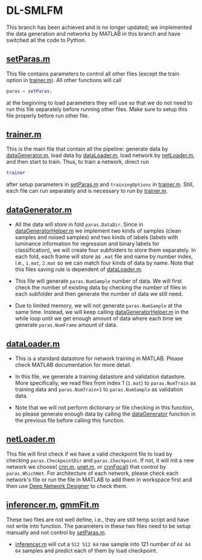 # DL-SMLFM
This branch has been achieved and is no longer updated; we implemented the data generation and networks by MATLAB in this branch and have switched all the code to Python.

## [setParas.m](https://github.com/tianrui-qi/DL-SMLFM/blob/matlab-achieve/setParas.m) 

This file contains parameters to control all other files (except the train option in [trainer.m](https://github.com/tianrui-qi/DL-SMLFM/blob/matlab-achieve/trainer.m)). All other functions will call 
```matlab
paras = setParas;
``` 
at the beginning to load parameters they will use so that we do not need to run this file separately before running other files. Make sure to setup this file properly before run other file.

## [trainer.m](https://github.com/tianrui-qi/DL-SMLFM/blob/matlab-achieve/trainer.m)

This is the main file that contain all the pipeline: generate data by [dataGenerator.m](https://github.com/tianrui-qi/DL-SMLFM/blob/matlab-achieve/dataGenerator.m), load data by [dataLoader.m](https://github.com/tianrui-qi/DL-SMLFM/blob/matlab-achieve/dataLoader.m), load network by [netLoader.m](https://github.com/tianrui-qi/DL-SMLFM/blob/matlab-achieve/netLoader.m), and then start to train. Thus, to train a network, direct run 
```matlab
trainer
```
after setup parameters in [setParas.m](https://github.com/tianrui-qi/DL-SMLFM/blob/matlab-achieve/setParas.m) and `trainingOptions` in [trainer.m](https://github.com/tianrui-qi/DL-SMLFM/blob/matlab-achieve/trainer.m). Still, each file can run separately and is necessary to run by [trainer.m](https://github.com/tianrui-qi/DL-SMLFM/blob/matlab-achieve/trainer.m).

## [dataGenerator.m](https://github.com/tianrui-qi/DL-SMLFM/blob/matlab-achieve/dataGenerator.m)

- All the data will store in fold `paras.DataDir`. Since in [dataGeneratorHelper.m](https://github.com/tianrui-qi/DL-SMLFM/blob/matlab-achieve/dataGeneratorHelper.m) we implement two kinds of samples (clean samples and noised samples) and two kinds of labels (labels with luminance information for regression and binary labels for classification), we will create four subfolders to store them separately. In each fold, each frame will store as `.mat` file and name by number index, i.e., `1.mat`, `2.mat` so we can match four kinds of data by name. Note that this files saving rule is dependent of [dataLoader.m](https://github.com/tianrui-qi/DL-SMLFM/blob/matlab-achieve/dataLoader.m).

- This file will generate `paras.NumSample` number of data. We will first check the number of existing data by checking the number of files in each subfolder and then generate the number of data we still need.

- Due to limited memory, we will not generate `paras.NumSample` at the same time. Instead, we will keep calling [dataGeneratorHelper.m](https://github.com/tianrui-qi/DL-SMLFM/blob/matlab-achieve/dataGeneratorHelper.m) in the while loop until we get enough amount of data where each time we generate `paras.NumFrame` amount of data. 

## [dataLoader.m](https://github.com/tianrui-qi/DL-SMLFM/blob/matlab-achieve/dataLoader.m)

- This is a standard datastore for network training in MATLAB. Please check MATLAB documentation for more detail. 

- In this file, we generate a training datastore and validation datastore. More specifically, we read files from index 1 (`1.mat`) to `paras.NumTrain` as training data and `paras.NumTrain+1` to `paras.NumSample` as validation data. 

- Note that we will not perform dictionary or file checking in this function, so please generate enough data by calling the [dataGenerator](https://github.com/tianrui-qi/DL-SMLFM/blob/matlab-achieve/dataGenerator.m) function in the previous file before calling this function.

## [netLoader.m](https://github.com/tianrui-qi/DL-SMLFM/blob/matlab-achieve/netLoader.m)

This file will first check if we have a valid checkpoint file to load by checking `paras.CheckpointDir` and `paras.Checkpoint`. If not, it will init a new network we choose( [cnn.m](https://github.com/tianrui-qi/DL-SMLFM/blob/matlab-achieve/cnn.m), [unet.m](https://github.com/tianrui-qi/DL-SMLFM/blob/matlab-achieve/unet.m), or [cnnFocal](https://github.com/tianrui-qi/DL-SMLFM/blob/matlab-achieve/cnnFocal.m)) that control by `paras.WhichNet`. For architecture of each network, please check each network's file or run the file in MATLAB to add them in workspace first and then use [Deep Network Designer](https://www.mathworks.com/help/deeplearning/gs/get-started-with-deep-network-designer.html) to check them. 

## [inferencer.m](https://github.com/tianrui-qi/DL-SMLFM/blob/matlab-achieve/inferencer.m), [gmmFit.m](https://github.com/tianrui-qi/DL-SMLFM/blob/matlab-achieve/gmmFit.m)

These two files are not well define, i.e., they are still temp script and have not write into function. The parameters in these two files need to be setup manually and not control by [setParas.m](https://github.com/tianrui-qi/DL-SMLFM/blob/matlab-achieve/setParas.m). 

- [inferencer.m](https://github.com/tianrui-qi/DL-SMLFM/blob/matlab-achieve/inferencer.m) will cut a `512 512 64` raw sample into 121 number of `64 64 64` samples and predict each of them by load checkpoint. 
